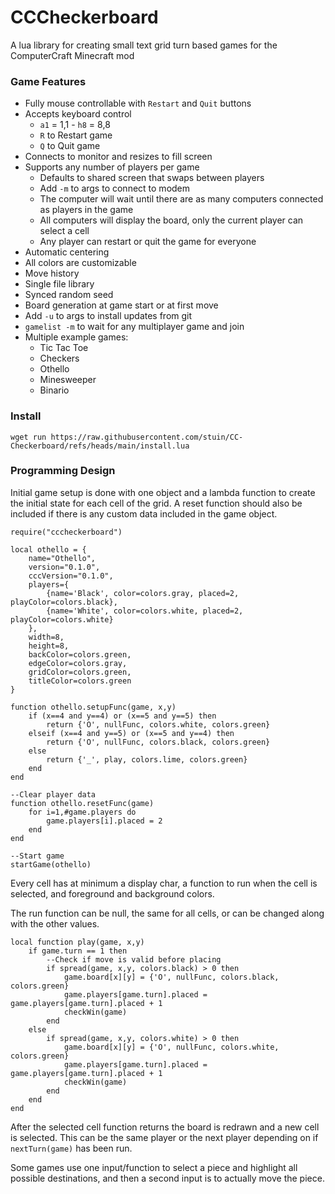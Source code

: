 # CCCheckerboard

A lua library for creating small text grid turn based games for the ComputerCraft Minecraft mod

### Game Features

- Fully mouse controllable with `Restart` and `Quit` buttons
- Accepts keyboard control
	- `a1` = 1,1 - `h8` = 8,8
	- `R` to Restart game
	- `Q` to Quit game
- Connects to monitor and resizes to fill screen
- Supports any number of players per game
	- Defaults to shared screen that swaps between players
	- Add `-m` to args to connect to modem
	- The computer will wait until there are as many computers connected as players in the game
	- All computers will display the board, only the current player can select a cell
	- Any player can restart or quit the game for everyone
- Automatic centering
- All colors are customizable
- Move history
- Single file library
- Synced random seed
- Board generation at game start or at first move
- Add `-u` to args to install updates from git
- `gamelist -m` to wait for any multiplayer game and join
- Multiple example games:
	- Tic Tac Toe
	- Checkers
	- Othello
	- Minesweeper
	- Binario

### Install

```
wget run https://raw.githubusercontent.com/stuin/CC-Checkerboard/refs/heads/main/install.lua
```

### Programming Design

Initial game setup is done with one object and a lambda function to create the initial state for each cell of the grid. A reset function should also be included if there is any custom data included in the game object.

```
require("cccheckerboard")

local othello = {
	name="Othello",
	version="0.1.0",
	cccVersion="0.1.0",
	players={
		{name='Black', color=colors.gray, placed=2, playColor=colors.black},
		{name='White', color=colors.white, placed=2, playColor=colors.white}
	},
	width=8,
	height=8,
	backColor=colors.green,
	edgeColor=colors.gray,
	gridColor=colors.green,
	titleColor=colors.green
}

function othello.setupFunc(game, x,y)
	if (x==4 and y==4) or (x==5 and y==5) then
		return {'O', nullFunc, colors.white, colors.green}
	elseif (x==4 and y==5) or (x==5 and y==4) then
		return {'O', nullFunc, colors.black, colors.green}
	else
		return {'_', play, colors.lime, colors.green}
	end
end

--Clear player data
function othello.resetFunc(game)
	for i=1,#game.players do
		game.players[i].placed = 2
	end
end

--Start game
startGame(othello)
```

Every cell has at minimum a display char, a function to run when the cell is selected, and foreground and background colors.

The run function can be null, the same for all cells, or can be changed along with the other values.

```
local function play(game, x,y)
	if game.turn == 1 then
		--Check if move is valid before placing
		if spread(game, x,y, colors.black) > 0 then
			game.board[x][y] = {'O', nullFunc, colors.black, colors.green}
			game.players[game.turn].placed = game.players[game.turn].placed + 1
			checkWin(game)
		end
	else
		if spread(game, x,y, colors.white) > 0 then
			game.board[x][y] = {'O', nullFunc, colors.white, colors.green}
			game.players[game.turn].placed = game.players[game.turn].placed + 1
			checkWin(game)
		end
	end
end
```

After the selected cell function returns the board is redrawn and a new cell is selected. This can be the same player or the next player depending on if `nextTurn(game)` has been run.

Some games use one input/function to select a piece and highlight all possible destinations, and then a second input is to actually move the piece.
